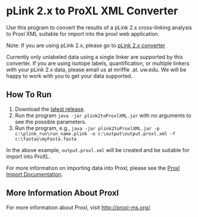 pLink 2.x to ProXL XML Converter
==================================

Use this program to convert the results of a pLink 2.x cross-linking analysis to Proxl XML suitable for import into the proxl web application.

Note: If you are using pLink 2.x, please go to [pLink 2.x converter](https://github.com/yeastrc/proxl-import-plink2)

Currently only unlabeled data using a single linker are supported by this converter. If you are using isotope labels, quantification,
or multiple linkers with your pLink 2.x data, please email us at mriffle .at. uw.edu. We will be happy to work with you to get your data supported.


How To Run
-------------
1. Download the [latest release](https://github.com/yeastrc/proxl-import-plink2/releases).
2. Run the program ``java -jar plink2toProxlXML.jar`` with no arguments to see the possible parameters.
3. Run the program, e.g., ``java -jar plink2toProxlXML.jar -p c:\plink_run\run_name.plink -o c:\output\output.proxl.xml -f c:\fastas\myFasta.fasta``

In the above example, ``output.proxl.xml`` will be created and be suitable for import into ProXL.

For more information on importing data into Proxl, please see the [Proxl Import Documentation](http://proxl-web-app.readthedocs.io/en/latest/using/upload_data.html).

More Information About Proxl
-----------------------------
For more information about Proxl, visit http://proxl-ms.org/.
